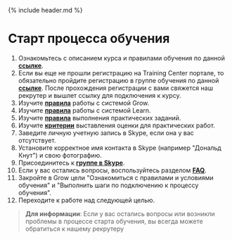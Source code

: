 {% include header.md %}

Старт процесса обучения
====================

1. Ознакомьтесь с описанием курса и правилами обучения по данной **[ссылке]({{site.baseurl}})**.
2. Если вы еще не прошли регистрацию на Training Center портале, то обязательно пройдите регистрацию в группе обучения по данной **[ссылке](https://www.training.ru/#!/Training/2305)**. После прохождения регистрации с вами свяжется наш рекрутер и вышлет ссылку для подключения к курсу.  
3. Изучите **[правила]({{site.materialsurl}}general/grow_intro)** работы с системой Grow.
4. Изучите **[правила]({{site.materialsurl}}general/learn_intro)** работы с системой Learn.
5. Изучите **[правила]({{site.materialsurl}}general/practical_tasks_completing_rules)** выполнения практических заданий.
6. Изучите **[критерии]({{site.materialsurl}}general/practical_tasks_evaluation_rules)** выставления оценки для практических работ.
7. Заведите личную учетную запись в Skype, если она у вас отсутствует.
8. Установите корректное имя контакта в Skype (например "Дональд Кнут") и свою фотографию.
9. Присоединитесь к **[группе в Skype](https://join.skype.com/oUPhgVkYZyHX)**.
10. Если у вас остались вопросы, воспользуйтесь разделом **[FAQ]({{site.materialsurl}}general/faq)**.
11. Закройте в Grow цели "Ознакомиться с правилами и условиями обучения" и "Выполнить шаги по подключению к процессу обучения".
12. Переходите к работе над следующей целью.

>**Для информации**: Если у вас остались вопросы или возникли проблемы в процессе старта обучения, вы всегда можете обратиться к нашему рекрутеру